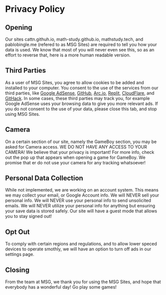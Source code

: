 # Privacy Policy

## Opening
Our sites cattn.githuh.io, math-study.github.io, mathstudy.tech, and pablobingle.me (refered to as MSG Sites) are required to tell you how your data is used. We know that most of you will never even see this, so as an effort to reverse that, here is a more human readable version.

## Third Parties
As a user of MSG Sites, you agree to allow cookies to be added and installed to your computer. You consent to the use of the services from our third parties, like [Google AdSense](https://policies.google.com/privacy?hl=en), [GitHub](https://docs.github.com/en/site-policy/privacy-policies/github-privacy-statement), [Arc.io](https://arc.io/about), [Replit](https://replit.com/site/privacy), [CloudFlare](https://www.cloudflare.com/privacypolicy/), and [GitHack](https://raw.githack.com/faq). In some cases, these third parties may track you, for example Google AdSense uses your browsing data to give you more relevant ads. If you do not consent to the use of your data, please close this tab, and stop using MSG Sites.

## Camera
On a certain section of our site, namely the GameBoy section, you may be asked for Camera access. WE DO NOT HAVE ANY ACCESS TO YOUR CAMERA! We believe that your privacy is important! For more info, check out the pop up that appears when opening a game for GameBoy. We promise that er do not use your camera for any tracking whatsoever!

## Personal Data Collection
While not implemented, we are working on an account system. This means we may collect your email, or Google Account info. We will NEVER sell your personal info. We will NEVER use your personal info to send unsolicited emails. We will NEVER utilize your personal info for anything but ensuring your save data is stored safely. Our site will have a guest mode that allows you to stay signed out! 

## Opt Out
To comply with certain regions and regulations, and to allow lower speced devices to operate smothly, we will have an option to turn off ads in our settings page. 

## Closing
From the team at MSG, we thank you for using the MSG Sites, and hope that everybody has a wonderful day! Go play some games!
